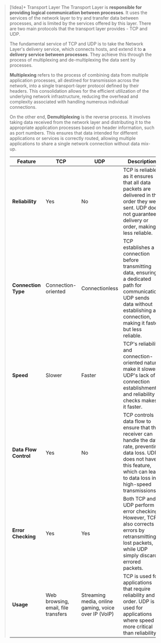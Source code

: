 > [!idea]+ Transport Layer
> The Transport Layer is **responsible for providing logical communication between processes**. It uses the services of the network layer to try and transfer data between processes, and is limited by the services offered by this layer. There are two main protocols that the transport layer provides - TCP and UDP. 
> 
> The fundamental service of TCP and UDP is to take the Network Layer's delivery service, which connects hosts, and extend it to **a delivery service between processes**. They achieve this through the process of multiplexing and de-multiplexing the data sent by processes.
> 
> **Multiplexing** refers to the process of combining data from multiple application processes, all destined for transmission across the network, into a single transport-layer protocol defined by their headers. This consolidation allows for the efficient utilization of the underlying network infrastructure, reducing the overhead and complexity associated with handling numerous individual connections.
> 
> On the other end, **Demultiplexing** is the reverse process. It involves taking data received from the network layer and distributing it to the appropriate application processes based on header information, such as port numbers. This ensures that data intended for different applications or services is correctly routed, allowing multiple applications to share a single network connection without data mix-up.
> 
>
> | Feature | TCP | UDP | Description |
> |---------|-----|-----|-------------|
> | **Reliability** | Yes | No | TCP is reliable as it ensures that all data packets are delivered in the order they were sent. UDP does not guarantee delivery or order, making it less reliable. |
> | **Connection Type** | Connection-oriented | Connectionless | TCP establishes a connection before transmitting data, ensuring a dedicated path for communication. UDP sends data without establishing a connection, making it faster but less reliable. |
> | **Speed** | Slower | Faster | TCP's reliability and connection-oriented nature make it slower. UDP's lack of connection establishment and reliability checks makes it faster. |
> | **Data Flow Control** | Yes | No | TCP controls data flow to ensure that the receiver can handle the data rate, preventing data loss. UDP does not have this feature, which can lead to data loss in high-speed transmissions. |
> | **Error Checking** | Yes | Yes | Both TCP and UDP perform error checking. However, TCP also corrects errors by retransmitting lost packets, while UDP simply discards errored packets. |
> | **Usage** | Web browsing, email, file transfers | Streaming media, online gaming, voice over IP (VoIP) | TCP is used for applications that require reliability and order. UDP is used for applications where speed is more critical than reliability. |
